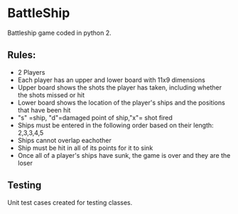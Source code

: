 # BattleShip
Battleship game coded in python 2.

Rules:
---------------------------------------
- 2 Players
- Each player has an upper and lower board with 11x9 dimensions
- Upper board shows the shots the player has taken, including whether the shots missed or hit
- Lower board shows the location of the player's ships and the positions that have been hit
- "s" =ship, "d"=damaged point of ship,"x"= shot fired
- Ships must be entered in the following order based on their length: 2,3,3,4,5
- Ships cannot overlap eachother
- Ship must be hit in all of its points for it to sink
- Once all of a player's ships have sunk, the game is over and they are the loser

Testing
---------------------------------------
Unit test cases created for testing classes.
